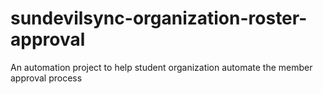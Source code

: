 # sundevilsync-organization-roster-approval
An automation project to help student organization automate the member approval process 
